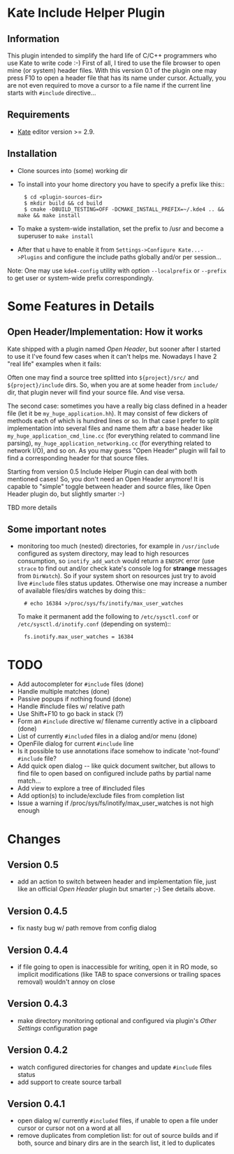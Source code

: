 Kate Include Helper Plugin
==========================

Information
-----------

This plugin intended to simplify the hard life of C/C++ programmers who use Kate to write code :-)
First of all, I tired to use the file browser to open mine (or system) header files. With this version
0.1 of the plugin one may press F10 to open a header file that has its name under cursor.
Actually, you are not even required to move a cursor to a file name if the current line starts with
``#include`` directive...

Requirements
------------

* [Kate](http://kate-editor.org) editor version >= 2.9.


Installation
------------

* Clone sources into (some) working dir
* To install into your home directory you have to specify a prefix like this::

        $ cd <plugin-sources-dir>
        $ mkdir build && cd build
        $ cmake -DBUILD_TESTING=OFF -DCMAKE_INSTALL_PREFIX=~/.kde4 .. && make && make install

* To make a system-wide installation, set the prefix to /usr and become a superuser to ``make install``
* After that u have to enable it from ``Settings->Configure Kate...->Plugins`` and configure the include paths
  globally and/or per session...

Note: One may use ``kde4-config`` utility with option ``--localprefix`` or ``--prefix`` to get
user or system-wide prefix correspondingly.


Some Features in Details
========================

Open Header/Implementation: How it works
----------------------------------------

Kate shipped with a plugin named *Open Header*, but sooner after I started to use it I've found
few cases when it can't helps me. Nowadays I have 2 "real life" examples when it fails:

Often one may find a source tree splitted into ``${project}/src/`` and ``${project}/include`` dirs.
So, when you are at some header from ``include/`` dir, that plugin never will find your source file.
And vise versa.

The second case: sometimes you have a really big class defined in a header file
(let it be ``my_huge_application.hh``). It may consist of few dickers of methods each of which is
hundred lines or so. In that case I prefer to split implementation into several files and name them
aftr a base header like ``my_huge_application_cmd_line.cc`` (for everything related to command line parsing),
``my_huge_application_networking.cc`` (for everything related to network I/O), and so on. As you may guess
"Open Header" plugin will fail to find a corresponding header for that source files.

Starting from version 0.5 Include Helper Plugin can deal with both mentioned cases!
So, you don't need an Open Header anymore! It is capable to "simple" toggle between header and source files,
like Open Header plugin do, but slightly smarter :-)

TBD more details

Some important notes
--------------------

* monitoring too much (nested) directories, for example in ``/usr/include`` configured as
  system directory, may lead to high resources consumption, so ``inotify_add_watch`` would
  return a ``ENOSPC`` error (use ``strace`` to find out and/or check kate's console log for
  **strange** messages from ``DirWatch``).
  So if your system short on resources just try to avoid live ``#include`` files status updates.
  Otherwise one may increase a number of available files/dirs watches by doing this::

        # echo 16384 >/proc/sys/fs/inotify/max_user_watches

  To make it permanent add the following to ``/etc/sysctl.conf`` or ``/etc/sysctl.d/inotify.conf``
  (depending on system)::

        fs.inotify.max_user_watches = 16384

TODO
====

* Add autocompleter for ``#include`` files (done)
* Handle multiple matches (done)
* Passive popups if nothing found (done)
* Handle #include files w/ relative path
* Use Shift+F10 to go back in stack (?)
* Form an ``#include`` directive w/ filename currently active in a clipboard (done)
* List of currently ``#included`` files in a dialog and/or menu (done)
* OpenFile dialog for current ``#include`` line
* Is it possible to use annotations iface somehow to indicate 'not-found' ``#include`` file?
* Add quick open dialog -- like quick document switcher, but allows to find file to open
  based on configured include paths by partial name match...
* Add view to explore a tree of #included files
* Add option(s) to include/exclude files from completion list
* Issue a warning if /proc/sys/fs/inotify/max_user_watches is not high enough


Changes
=======

Version 0.5
-----------

* add an action to switch between header and implementation file, just like an official *Open Header*
  plugin but smarter ;-) See details above.

Version 0.4.5
-------------

* fix nasty bug w/ path remove from config dialog

Version 0.4.4
-------------

* if file going to open is inaccessible for writing, open it in RO mode, so implicit modifications
  (like TAB to space conversions or trailing spaces removal) wouldn't annoy on close

Version 0.4.3
-------------

* make directory monitoring optional and configured via plugin's *Other Settings* configuration page

Version 0.4.2
-------------

* watch configured directories for changes and update ``#include`` files status
* add support to create source tarball

Version 0.4.1
-------------

* open dialog w/ currently ``#included`` files, if unable to open a file under cursor
  or cursor not on a word at all
* remove duplicates from completion list: for out of source builds and if both, source
  and binary dirs are in the search list, it led to duplicates
